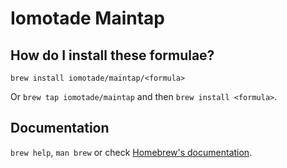# Iomotade Maintap

## How do I install these formulae?

`brew install iomotade/maintap/<formula>`

Or `brew tap iomotade/maintap` and then `brew install <formula>`.

## Documentation

`brew help`, `man brew` or check [Homebrew's documentation](https://docs.brew.sh).
